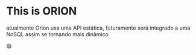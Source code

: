 # This is ORION

atualmente Orion usa uma API estática, futuramente será integrado a uma NoSQL assim se tornando mais dinâmico

:smile: